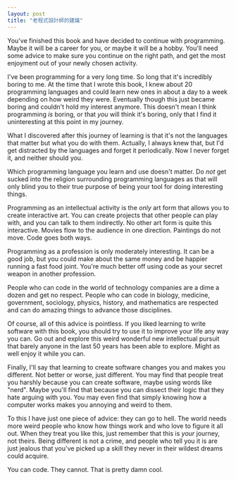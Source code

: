 ```yaml
---
layout: post
title: "老程式設計師的建議"
---
```


You've finished this book and have decided to continue with programming. Maybe it will be a career for you, or maybe it will be a hobby. You'll need some advice to make sure you continue on the right path, and get the most enjoyment out of your newly chosen activity.

I've been programming for a very long time. So long that it's incredibly boring to me. At the time that I wrote this book, I knew about 20 programming languages and could learn new ones in about a day to a week depending on how weird they were. Eventually though this just became boring and couldn't hold my interest anymore. This doesn't mean I think programming *is* boring, or that *you* will think it's boring, only that I find it uninteresting at this point in my journey.

What I discovered after this journey of learning is that it's not the languages that matter but what you do with them. Actually, I always knew that, but I'd get distracted by the languages and forget it periodically. Now I never forget it, and neither should you.

Which programming language you learn and use doesn't matter. Do *not* get sucked into the religion surrounding programming languages as that will only blind you to their true purpose of being your tool for doing interesting things.

Programming as an intellectual activity is the *only* art form that allows you to create interactive art. You can create projects that other people can play with, and you can talk to them indirectly. No other art form is quite this interactive. Movies flow to the audience in one direction. Paintings do not move. Code goes both ways.

Programming as a profession is only moderately interesting. It can be a good job, but you could make about the same money and be happier running a fast food joint. You're much better off using code as your secret weapon in another profession.

People who can code in the world of technology companies are a dime a dozen and get no respect. People who can code in biology, medicine, government, sociology, physics, history, and mathematics are respected and can do amazing things to advance those disciplines.

Of course, all of this advice is pointless. If you liked learning to write software with this book, you should try to use it to improve your life any way you can. Go out and explore this weird wonderful new intellectual pursuit that barely anyone in the last 50 years has been able to explore. Might as well enjoy it while you can.

Finally, I'll say that learning to create software changes you and makes you different. Not better or worse, just different. You may find that people treat you harshly because you can create software, maybe using words like "nerd". Maybe you'll find that because you can dissect their logic that they hate arguing with you. You may even find that simply knowing how a computer works makes you annoying and weird to them.

To this I have just one piece of advice: they can go to hell. The world needs more weird people who know how things work and who love to figure it all out. When they treat you like this, just remember that this is *your* journey, not theirs. Being different is not a crime, and people who tell you it is are just jealous that you've picked up a skill they never in their wildest dreams could acquire.

You can code. They cannot. That is pretty damn cool.
